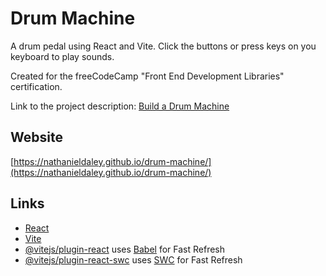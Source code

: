 # Drum Machine

A drum pedal using React and Vite.
Click the buttons or press keys on you keyboard to play sounds.

Created for the freeCodeCamp "Front End Development Libraries" certification.

Link to the project description: [Build a Drum Machine](https://www.freecodecamp.org/learn/front-end-development-libraries/front-end-development-libraries-projects/build-a-drum-machine)

## Website

[https://nathanieldaley.github.io/drum-machine/](https://nathanieldaley.github.io/drum-machine/)

## Links

- [React](https://react.dev/)
- [Vite](https://vite.dev/)
- [@vitejs/plugin-react](https://github.com/vitejs/vite-plugin-react/blob/main/packages/plugin-react/README.md) uses [Babel](https://babeljs.io/) for Fast Refresh
- [@vitejs/plugin-react-swc](https://github.com/vitejs/vite-plugin-react-swc) uses [SWC](https://swc.rs/) for Fast Refresh
